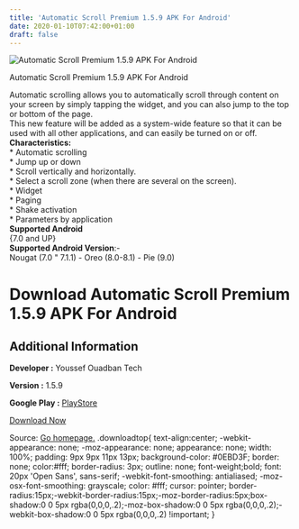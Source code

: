 ```yaml
---
title: 'Automatic Scroll Premium 1.5.9 APK For Android'
date: 2020-01-10T07:42:00+01:00
draft: false
---
```


![Automatic Scroll Premium 1.5.9 APK For Android](https://i0.wp.com/apkhome.net/wp-content/uploads/2020/01/Automatic-Scroll-Premium-1.5.9.png "Automatic Scroll Premium 1.5.9 APK For Android")

  

Automatic Scroll Premium 1.5.9 APK For Android

Automatic scrolling allows you to automatically scroll through content on your screen by simply tapping the widget, and you can also jump to the top or bottom of the page.  
This new feature will be added as a system-wide feature so that it can be used with all other applications, and can easily be turned on or off.  
**Characteristics:**  
\* Automatic scrolling  
\* Jump up or down  
\* Scroll vertically and horizontally.  
\* Select a scroll zone (when there are several on the screen).  
\* Widget  
\* Paging  
\* Shake activation  
\* Parameters by application  
**Supported Android**  
{7.0 and UP}  
**Supported Android Version**:-  
Nougat (7.0 " 7.1.1) - Oreo (8.0-8.1) - Pie (9.0)

Download Automatic Scroll Premium 1.5.9 APK For Android
=======================================================

Additional Information
----------------------

**Developer :** Youssef Ouadban Tech

**Version :** 1.5.9

**Google Play :** [PlayStore](https://play.google.com/store/apps/details?id=com.tafayor.autoscroll2)

  

[Download Now](https://store4app.co/post/automatic-scroll-premium-1-5-9-apk-for-android_1578592838)

  
Source: [Go homepage.](https://store4app.co/post/automatic-scroll-premium-1-5-9-apk-for-android_1578592838) .downloadtop{ text-align:center; -webkit-appearance: none; -moz-appearance: none; appearance: none; width: 100%; padding: 9px 9px 11px 13px; background-color: #0EBD3F; border: none; color:#fff; border-radius: 3px; outline: none; font-weight;bold; font: 20px 'Open Sans', sans-serif; -webkit-font-smoothing: antialiased; -moz-osx-font-smoothing: grayscale; color: #fff; cursor: pointer; border-radius:15px;-webkit-border-radius:15px;-moz-border-radius:5px;box-shadow:0 0 5px rgba(0,0,0,.2);-moz-box-shadow:0 0 5px rgba(0,0,0,.2);-webkit-box-shadow:0 0 5px rgba(0,0,0,.2) !important; }